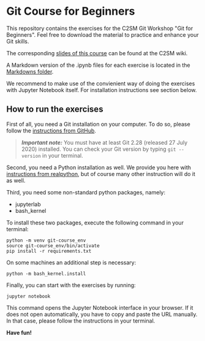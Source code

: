 # Git Course for Beginners
This repository contains the exercises for the C2SM Git Workshop "Git for Beginners".
Feel free to download the material to practice and enhance your Git skills.

The corresponding [slides of this course](https://wiki.c2sm.ethz.ch/CM/WorkshopBestPractices2013) can be found
at the C2SM wiki.

A Markdown version of the .ipynb files for each exercise is located in the [Markdowns folder](Markdowns).

We recommend to make use of the convienient way of doing the exercises with Jupyter Notebook itself.
For installation instructions see section below.

## How to run the exercises
First of all, you need a Git installation on your computer.
To do so, please follow the [instructions from GitHub](https://github.com/git-guides/install-git).

> **_Important note:_**  You must have at least Git 2.28 (released 27 July 2020) installed. 
> You can check your Git version by typing `git --version` in your terminal.

Second, you need a Python installation as well.
We provide you here with [instructions from realpython](https://realpython.com/installing-python/),
but of course many other instruction will do it as well.

Third, you need some non-standard python packages, namely:
   - jupyterlab
   - bash_kernel

To install these two packages, execute the following command in your terminal:
```
python -m venv git-course_env
source git-course_env/bin/activate
pip install -r requirements.txt
```
On some machines an additional step is necessary:
```
python -m bash_kernel.install
```

Finally, you can start with the exercises by running:
```
jupyter notebook
```
This command opens the Jupyter Notebook interface in your browser. 
If it does not open automatically, you have to copy and paste the URL manually.
In that case, please follow the instructions in your terminal.

**Have fun!**
